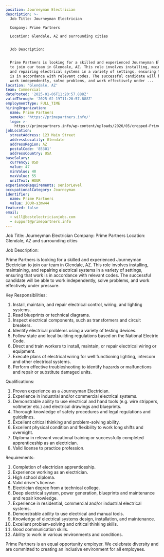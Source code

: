 ```yaml
---
position: Journeyman Electrician
description: >-
  Job Title: Journeyman Electrician

  Company: Prime Partners

  Location: Glendale, AZ and surrounding cities


  Job Description:


  Prime Partners is looking for a skilled and experienced Journeyman Electrician
  to join our team in Glendale, AZ. This role involves installing, maintaining,
  and repairing electrical systems in a variety of settings, ensuring that work
  is in accordance with relevant codes. The successful candidate will be able to
  work independently, solve problems, and work effectively under ...
location: 'Glendale, AZ'
team: Commercial
datePosted: '2025-01-06T11:20:57.888Z'
validThrough: '2025-02-19T11:20:57.888Z'
employmentType: FULL_TIME
hiringOrganization:
  name: Prime Partners
  sameAs: 'https://primepartners.info/'
  logo: >-
    https://primepartners.info/wp-content/uploads/2020/05/cropped-Prime-Partners-Logo-NO-BG-1-1.png
jobLocation:
  streetAddress: 123 Main Street
  addressLocality: Glendale
  addressRegion: AZ
  postalCode: '85301'
  addressCountry: USA
baseSalary:
  currency: USD
  value: 47
  minValue: 40
  maxValue: 55
  unitText: HOUR
experienceRequirements: seniorLevel
occupationalCategory: Journeyman
identifier:
  name: Prime Partners
  value: JOUR-s3mw44
featured: false
email:
  - will@bestelectricianjobs.com
  - support@primepartners.info
---
```




Job Title: Journeyman Electrician
Company: Prime Partners
Location: Glendale, AZ and surrounding cities

Job Description:

Prime Partners is looking for a skilled and experienced Journeyman Electrician to join our team in Glendale, AZ. This role involves installing, maintaining, and repairing electrical systems in a variety of settings, ensuring that work is in accordance with relevant codes. The successful candidate will be able to work independently, solve problems, and work effectively under pressure.

Key Responsibilities:

1. Install, maintain, and repair electrical control, wiring, and lighting systems.
2. Read blueprints or technical diagrams.
3. Inspect electrical components, such as transformers and circuit breakers.
4. Identify electrical problems using a variety of testing devices.
5. Follow state and local building regulations based on the National Electric Code.
6. Direct and train workers to install, maintain, or repair electrical wiring or equipment.
7. Execute plans of electrical wiring for well functioning lighting, intercom and other electrical systems.
8. Perform effective troubleshooting to identify hazards or malfunctions and repair or substitute damaged units.

Qualifications:

1. Proven experience as a Journeyman Electrician.
2. Experience in industrial and/or commercial electrical systems.
3. Demonstrable ability to use electrical and hand tools (e.g. wire strippers, voltmeter etc.) and electrical drawings and blueprints.
4. Thorough knowledge of safety procedures and legal regulations and guidelines.
5. Excellent critical thinking and problem-solving ability.
6. Excellent physical condition and flexibility to work long shifts and overnight.
7. Diploma in relevant vocational training or successfully completed apprenticeship as an electrician.
8. Valid license to practice profession.

Requirements:

1. Completion of electrician apprenticeship.
2. Experience working as an electrician.
3. High school diploma.
4. Valid driver's license.
5. Electrician degree from a technical college.
6. Deep electrical system, power generation, blueprints and maintenance and repair knowledge.
7. Experience in residential, commercial and/or industrial electrical systems.
8. Demonstrable ability to use electrical and manual tools.
9. Knowledge of electrical systems design, installation, and maintenance.
10. Excellent problem-solving and critical thinking skills.
11. Good communication skills.
12. Ability to work in various environments and conditions.

Prime Partners is an equal opportunity employer. We celebrate diversity and are committed to creating an inclusive environment for all employees.
